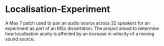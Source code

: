 # Localisation-Experiment
A Max 7 patch used to pan an audio source across 32 speakers for an experiment as part of an MSc dissertation. The project aimed to determine how localisation acuity is affected by an increase in velocity of a moving sound source.
